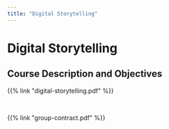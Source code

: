 ```yaml
---
title: "Digital Storytelling"
---
```


# Digital Storytelling

## Course Description and Objectives

{{% link "digital-storytelling.pdf" %}}

<br>


{{% link "group-contract.pdf" %}}
